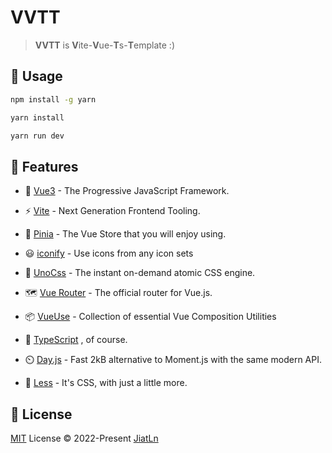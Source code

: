 # VVTT

> **VVTT** is **V**ite-**V**ue-**T**s-**T**emplate :)


## 🦄 Usage

```bash
npm install -g yarn

yarn install

yarn run dev
```

## 🚀 Features

- 🌲 [Vue3](https://vuejs.org) - The Progressive
JavaScript Framework.

- ⚡️ [Vite](https://vitejs.dev) - Next Generation Frontend Tooling.

- 🍍 [Pinia](https://pinia.vuejs.org) - The Vue Store that you will enjoy using.

- 😃 [iconify](https://icon-sets.iconify.design) - Use icons from any icon sets

- 🎨 [UnoCss](https://github.com/unocss/unocss) - The instant on-demand atomic CSS engine.

- 🗺️ [Vue Router](https://router.vuejs.org) - The official router for Vue.js.

- 📦 [VueUse](https://vueuse.org) - Collection of essential Vue Composition Utilities

- 🦾 [TypeScript](https://www.typescriptlang.org) , of course.

- ⏲️ [Day.js](https://github.com/iamkun/dayjs) - Fast 2kB alternative to Moment.js with the same modern API.

- 🌸 [Less](https://lesscss.org) - It's CSS, with just a little more.

## 📄 License

[MIT](./LICENSE) License © 2022-Present [JiatLn](https://github.com/JiatLn)
